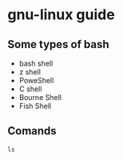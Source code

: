 # gnu-linux guide

## Some types of bash

- bash shell
- z shell
- PoweShell
- C shell
- Bourne Shell 
- Fish Shell

## Comands

``
ls
``



